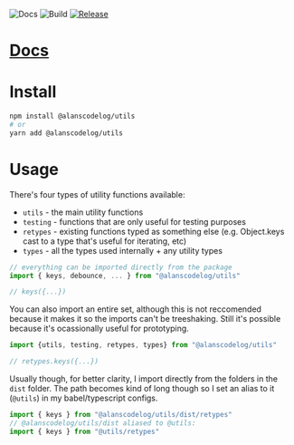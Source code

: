 ![Docs](https://github.com/alanscodelog/my-utils/workflows/Docs/badge.svg)
![Build](https://github.com/alanscodelog/my-utils/workflows/Build/badge.svg)
[![Release](https://github.com/alanscodelog/my-utils/workflows/Release/badge.svg)](https://www.npmjs.com/package/@alanscodelog/utils)

# [Docs](https://alanscodelog.github.io/my-utils)

# Install

```bash
npm install @alanscodelog/utils
# or
yarn add @alanscodelog/utils
```

# Usage

There's four types of utility functions available:
- `utils` - the main utility functions
- `testing` - functions that are only useful for testing purposes
- `retypes` - existing functions typed as something else (e.g. Object.keys cast to a type that's useful for iterating, etc)
- `types` - all the types used internally + any utility types

```ts
// everything can be imported directly from the package
import { keys, debounce, ... } from "@alanscodelog/utils"

// keys({...})
```
 You can also import an entire set, although this is not reccomended because it makes it so the imports can't be treeshaking. Still it's possible because it's ocassionally useful for prototyping.

```ts
import {utils, testing, retypes, types} from "@alanscodelog/utils"

// retypes.keys({...})
```

Usually though, for better clarity, I import directly from the folders in the `dist` folder. The path becomes kind of long though so I set an alias to it (`@utils`) in my babel/typescript configs.

```ts
import { keys } from "@alanscodelog/utils/dist/retypes"
// @alanscodelog/utils/dist aliased to @utils:
import { keys } from "@utils/retypes"
```
